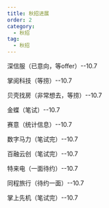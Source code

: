 ```yaml
---
title: 秋招进展
order: 2
category:
  - 秋招
tag:
  - 秋招
---
```


深信服（已意向，等offer）--10.7

掌阅科技（等捞）--10.7

贝壳找房（非常想去，等捞）--10.7

金蝶（笔试）--10.7

赛意（统计信息）--10.7

数字马力（笔试完）--10.7

百融云创（笔试完）--10.7

特来电（一面待约）--10.7

同程旅行（待约一面）--10.7

掌上先机（笔试完）--10.7